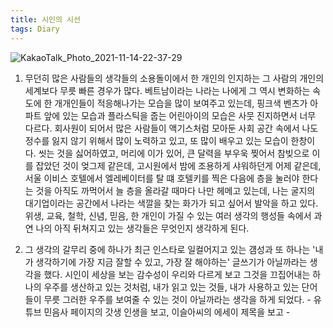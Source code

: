 ```yaml
---
title: 시인의 시선
tags: Diary
---
```


![KakaoTalk_Photo_2021-11-14-22-37-29](https://user-images.githubusercontent.com/50545088/141683541-97ae4590-d183-43c7-996a-68eac95232a1.jpeg)

1. 무던히 많은 사람들의 생각들의 소용돌이에서 한 개인의 인지하는 그 사람의 개인의 세계보다 무릇 빠른 경우가 많다. 베트남이라는 나라는 나에게 그 역시 변화하는 속도에 한 개개인들이 적응해나가는 모습을 많이 보여주고 있는데, 핑크색 벤츠가 아파트 앞에 있는 모습과 플라스틱을 줍는 어린아이의 모습은 사뭇 진지하면서 너무 다르다. 회사원이 되어서 많은 사람들이 액기스처럼 모아둔 사회 공간 속에서 나도 정수를 잃지 않기 위해서 많이 노력하고 있고, 또 많이 배우고 있는 모습이 한창이다. 씻는 것을 싫어하였고, 머리에 이가 있어, 큰 달력을 부우욱 찢어서 참빚으로 이를 잡았던 것이 엊그제 같은데, 고시원에서 밤에 조용하게 샤워하던게 어제 같은데, 서울 이비스 호텔에서 엘레베이터를 탈 떄 호텔키를 찍은 다음에 층을 눌러야 한다는 것을 아직도 까먹어서 늘 층을 올라갈 때마다 나만 헤메고 있는데, 나는 굴지의 대기업이라는 공간에서 나라는 색깔을 찾는 화가가 되고 싶어서 발악을 하고 있다. 위생, 교육, 철학, 신념, 믿음, 한 개인이 가질 수 있는 여러 생각의 행성들 속에서 과연 나의 아직 뒤쳐지고 있는 생각들은 무엇인지 생각하게 된다.

2. 그 생각의 갈무리 중에 하나가 최근 인스타로 일컬어지고 있는 걤성과 또 하나는 '내가 생각하기에 가장 지금 잘할 수 있고, 가장 잘 해야하는' 글쓰기가 아닐까라는 생각을 했다. 시인이 세상을 보는 감수성이 우리와 다르게 보고 그것을 끄집어내는 하나의 우주를 생산하고 있는 것처럼, 내가 읽고 있는 것들, 내가 사용하고 있는 단어들이 무릇 그러한 우주를 보여줄 수 있는 것이 아닐까라는 생각을 하게 되었다. - 유튜브 민음사 페이지의 갓생 인생을 보고, 이슬아씨의 에세이 제목을 보고 -